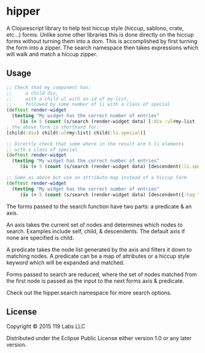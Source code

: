 # hipper

A Clojurescript library to help test hiccup style (hiccup, sablono, crate, etc...) forms. Unlike some other libraries this is done directly on the hiccup forms without turning them into a dom. This is accomplished by first turning the form into a zipper. The search namespace then takes expressions which will walk and match a hiccup zipper.

## Usage

```clojure
;; Check that my component has: 
;;     a child div, 
;;     with a child ul with an id of my-list, 
;;     followed by some number of li with a class of special
(deftest render-widget
  (testing "My widget has the correct number of entries"
     (is (= 5 (count (s/search (render-widget data) [:div :ul#my-list :li.special]))))))
; the above form is shorthand for:
[child(:div) child(:ul#my-list) child(:li.special)]

;; Directly check that some where in the result are 5 li elements
;; with a class of special
(deftest render-widget
  (testing "My widget has the correct number of entries"
     (is (= 5 (count (s/search (render-widget data) [descendent(:li.special)]))))))

;; Same as above but use an attribute map instead of a hiccup form
(deftest render-widget
  (testing "My widget has the correct number of entries"
     (is (= 5 (count (s/search (render-widget data) [descendent({:tag "li" :classes ["special"]})]))))))
```

The forms passed to the search function have two parts: a predicate & an axis.

An axis takes the current set of nodes and determines which nodes to search. Examples include self, child, & descendents. The default axis if none are specified is child.

A predicate takes the node list generated by the axis and filters it down to matching nodes. A predicate can be a map of attributes or a hiccup style keyword which will be expanded and matched.

Forms passed to search are reduced, where the set of nodes matched from the first node is passed as the input to the next forms axis & predicate.

Check out the hipper.search namespace for more search options.

## License

Copyright © 2015 119 Labs LLC

Distributed under the Eclipse Public License either version 1.0 or  any later version.
